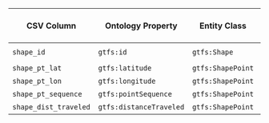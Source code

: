 | CSV Column             | Ontology Property        | Entity Class      | Related Entity Class | Subject Generation                                   | Join Condition              | Datatype               | 
|------------------------|--------------------------|-------------------|-----------------------|------------------------------------------------------|-----------------------------|-------------------------|
| `shape_id`             | `gtfs:id`                | `gtfs:Shape`      | N/A                   | `URI(<http://vocab.gtfs.org/Shape/{SHAPE_ID}>)`      | `SHAPE_ID = SUBJECT.shape_id` | `xsd:string`            | 
| `shape_pt_lat`         | `gtfs:latitude`          | `gtfs:ShapePoint` | N/A                   | `float(SHAPE_PT_LAT)`                                | `None`                      | `geo:lat`               | 
| `shape_pt_lon`         | `gtfs:longitude`         | `gtfs:ShapePoint` | N/A                   | `float(SHAPE_PT_LON)`                                | `None`                      | `geo:long`              |
| `shape_pt_sequence`    | `gtfs:pointSequence`     | `gtfs:ShapePoint` | N/A                   | `int(SHAPE_PT_SEQUENCE)`                             | `None`                      | `xsd:nonNegativeInteger`|
| `shape_dist_traveled`  | `gtfs:distanceTraveled`  | `gtfs:ShapePoint` | N/A                   | `float(SHAPE_DIST_TRAVELED)`                         | `None`                      | `gtfs:nonNegativeFloat` |
